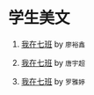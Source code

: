 # 学生美文
1. [我在七班](https://c1907.github.io/pas/lyx1) by `廖裕鑫`

2. [我在七班](https://c1907.github.io/pas/tyc1) by `唐宇超`

3. [我在七班](https://c1907.github.io/pas/lyt1) by `罗雅婷`
